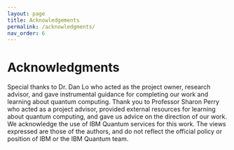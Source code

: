 ```yaml
---
layout: page
title: Acknowledgements
permalink: /acknowledgments/
nav_order: 6
---
```


# Acknowledgments

Special thanks to Dr. Dan Lo who acted as the project owner, research advisor, and gave instrumental guidance for completing our work and learning about quantum computing. Thank you to Professor Sharon Perry who acted as a project advisor, provided external resources for learning about quantum computing, and gave us advice on the direction of our work. We acknowledge the use of IBM Quantum services for this work. The views expressed are those of the authors, and do not reflect the official policy or position of IBM or the IBM Quantum team.
